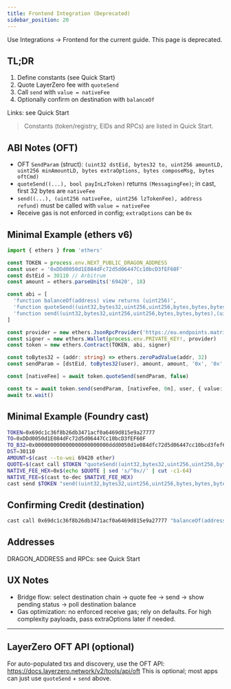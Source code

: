 ```yaml
---
title: Frontend Integration (Deprecated)
sidebar_position: 20
---
```


Use Integrations → Frontend for the current guide. This page is deprecated.

## TL;DR
1) Define constants (see Quick Start)
2) Quote LayerZero fee with `quoteSend`
3) Call `send` with `value = nativeFee`
4) Optionally confirm on destination with `balanceOf`

Links: see Quick Start

> Constants (token/registry, EIDs and RPCs) are listed in Quick Start.

## ABI Notes (OFT)
- OFT `SendParam` (struct): `(uint32 dstEid, bytes32 to, uint256 amountLD, uint256 minAmountLD, bytes extraOptions, bytes composeMsg, bytes oftCmd)`
- `quoteSend((...), bool payInLzToken)` returns `(MessagingFee)`; in cast, first 32 bytes are `nativeFee`
- `send((...), (uint256 nativeFee, uint256 lzTokenFee), address refund)` must be called with `value = nativeFee`
- Receive gas is not enforced in config; `extraOptions` can be `0x`

## Minimal Example (ethers v6)
```ts
import { ethers } from 'ethers'

const TOKEN = process.env.NEXT_PUBLIC_DRAGON_ADDRESS
const user = '0xDDd0050d1E084dFc72d5d06447Cc10bcD3fEF60F'
const dstEid = 30110 // Arbitrum
const amount = ethers.parseUnits('69420', 18)

const abi = [
  'function balanceOf(address) view returns (uint256)',
  'function quoteSend((uint32,bytes32,uint256,uint256,bytes,bytes,bytes),bool) view returns (uint256 nativeFee, uint256 lzTokenFee)',
  'function send((uint32,bytes32,uint256,uint256,bytes,bytes,bytes),(uint256,uint256),address) payable returns (bytes32, (uint256,uint256))'
]

const provider = new ethers.JsonRpcProvider('https://eu.endpoints.matrixed.link/rpc/sonic?auth=...')
const signer = new ethers.Wallet(process.env.PRIVATE_KEY!, provider)
const token = new ethers.Contract(TOKEN, abi, signer)

const toBytes32 = (addr: string) => ethers.zeroPadValue(addr, 32)
const sendParam = [dstEid, toBytes32(user), amount, amount, '0x', '0x', '0x']

const [nativeFee] = await token.quoteSend(sendParam, false)

const tx = await token.send(sendParam, [nativeFee, 0n], user, { value: nativeFee })
await tx.wait()
```

## Minimal Example (Foundry cast)
```bash
TOKEN=0x69dc1c36f8b26db3471acf0a6469d815e9a27777
TO=0xDDd0050d1E084dFc72d5d06447Cc10bcD3fEF60F
TO_B32=0x000000000000000000000000ddd0050d1e084dfc72d5d06447cc10bcd3fef60f
DST=30110
AMOUNT=$(cast --to-wei 69420 ether)
QUOTE=$(cast call $TOKEN "quoteSend((uint32,bytes32,uint256,uint256,bytes,bytes,bytes),bool)" "($DST,$TO_B32,$AMOUNT,$AMOUNT,0x,0x,0x)" false --rpc-url $RPC_URL_SONIC)
NATIVE_FEE_HEX=0x$(echo $QUOTE | sed 's/^0x//' | cut -c1-64)
NATIVE_FEE=$(cast to-dec $NATIVE_FEE_HEX)
cast send $TOKEN "send((uint32,bytes32,uint256,uint256,bytes,bytes,bytes),(uint256,uint256),address)" "($DST,$TO_B32,$AMOUNT,$AMOUNT,0x,0x,0x)" "($NATIVE_FEE,0)" $TO --value $NATIVE_FEE --rpc-url $RPC_URL_SONIC --private-key $PRIVATE_KEY
```

## Confirming Credit (destination)
```bash
cast call 0x69dc1c36f8b26db3471acf0a6469d815e9a27777 "balanceOf(address)" $TO --rpc-url $RPC_URL_ARBITRUM
```

## Addresses
DRAGON_ADDRESS and RPCs: see Quick Start

## UX Notes
- Bridge flow: select destination chain → quote fee → send → show pending status → poll destination balance
- Gas optimization: no enforced receive gas; rely on defaults. For high complexity payloads, pass extraOptions later if needed.

---

## LayerZero OFT API (optional)
For auto-populated txs and discovery, use the OFT API: https://docs.layerzero.network/v2/tools/api/oft
This is optional; most apps can just use `quoteSend` + `send` above.


